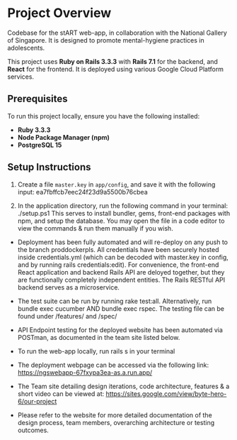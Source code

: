 # Project Overview

Codebase for the stART web-app, in collaboration with the National Gallery of Singapore. It is designed to promote mental-hygiene practices in adolescents. 

This project uses **Ruby on Rails 3.3.3** with **Rails 7.1** for the backend, and **React** for the frontend. It is deployed using various Google Cloud Platform services.

## Prerequisites

To run this project locally, ensure you have the following installed:

- **Ruby 3.3.3**
- **Node Package Manager (npm)**
- **PostgreSQL 15**

## Setup Instructions

1. Create a file `master.key` in `app/config`, and save it with the following input: ea7fbffcb7eec24f23d9a5500b76cbea

2. In the application directory, run the following command in your terminal: ./setup.ps1
This serves to install bundler, gems, front-end packages with npm, and setup the database. You may open the file in a code editor to view the commands & run them manually if you wish.

* Deployment has been fully automated and will re-deploy on any push to the branch proddockerpls. All credentials have been securely hosted inside credentials.yml (which can be decoded with master.key in config, and by running rails credentials:edit). For convenience, the front-end React application and backend Rails API are deloyed together, but they are functionally completely independent entities. The Rails RESTful API backend serves as a microservice. 

* The test suite can be run by running rake test:all. Alternatively, run bundle exec cucumber AND bundle exec rspec. The testing file can be found under /features/ and /spec/
* API Endpoint testing for the deployed website has been automated via POSTman, as documented in the team site listed below.

* To run the web-app locally, run rails s in your terminal

* The deployment webpage can be accessed via the following link: https://ngswebapp-67fxypa3ea-as.a.run.app/

* The Team site detailing design iterations, code architecture, features & a short video can be viewed at: https://sites.google.com/view/byte-hero-6/our-project
* Please refer to the website for more detailed documentation of the design process, team members, overarching architecture or testing outcomes. 

